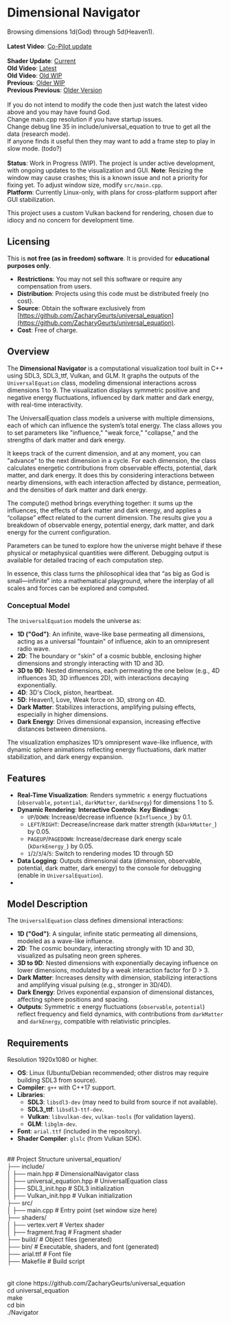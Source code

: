 # Dimensional Navigator

Browsing dimensions 1d(God) through 5d(Heaven1).<BR />
<BR />
**Latest Video**: [Co-Pilot update](https://github.com/user-attachments/assets/4a730d87-8b38-428e-bd5e-79c51921b67b)<BR />
<BR />
**Shader Update**: [Current](https://github.com/user-attachments/assets/1a259212-3314-424f-b997-7792e8ac9066)<BR />
**Old Video**: [Latest](https://github.com/user-attachments/assets/2980fe0d-1204-4a53-b6a4-cdf4f3eca072)<BR />
**Old Video**: [Old WIP](https://github.com/user-attachments/assets/c1b983bf-bdd9-4ae7-b8bb-fc7a1debdbef)<BR />
**Previous**: [Older WIP](https://github.com/ZacharyGeurts/universal_equation/raw/refs/heads/main/wip2.mov)<BR />
**Previous Previous**: [Older Version](https://github.com/user-attachments/assets/344232f5-e7b8-4485-af40-5a302873f88c)<BR />
<BR />
If you do not intend to modify the code then just watch the latest video above and you may have found God.<BR />
Change main.cpp resolution if you have startup issues.<BR />
Change debug line 35 in include/universal_equation to true to get all the data (research mode).<BR />
If anyone finds it useful then they may want to add a frame step to play in slow mode. (todo?)<BR />
<BR />
**Status**: Work in Progress (WIP). The project is under active development, with ongoing updates to the visualization and GUI.
**Note**: Resizing the window may cause crashes; this is a known issue and not a priority for fixing yet. To adjust window size, modify `src/main.cpp`.  
**Platform**: Currently Linux-only, with plans for cross-platform support after GUI stabilization.  

This project uses a custom Vulkan backend for rendering, chosen due to idiocy and no concern for development time.
## Licensing
This is **not free (as in freedom) software**. It is provided for **educational purposes only**.  
- **Restrictions**: You may not sell this software or require any compensation from users.  
- **Distribution**: Projects using this code must be distributed freely (no cost).  
- **Source**: Obtain the software exclusively from [https://github.com/ZacharyGeurts/universal_equation](https://github.com/ZacharyGeurts/universal_equation).  
- **Cost**: Free of charge.

## Overview
The **Dimensional Navigator** is a computational visualization tool built in C++ using SDL3, SDL3_ttf, Vulkan, and GLM. It graphs the outputs of the `UniversalEquation` class, modeling dimensional interactions across dimensions 1 to 9. The visualization displays symmetric positive and negative energy fluctuations, influenced by dark matter and dark energy, with real-time interactivity.

The UniversalEquation class models a universe with multiple dimensions, each of which can influence the system’s total energy. The class allows you to set parameters like "influence," "weak force," "collapse," and the strengths of dark matter and dark energy. 

It keeps track of the current dimension, and at any moment, you can "advance" to the next dimension in a cycle. For each dimension, the class calculates energetic contributions from observable effects, potential, dark matter, and dark energy. It does this by considering interactions between nearby dimensions, with each interaction affected by distance, permeation, and the densities of dark matter and dark energy.

The compute() method brings everything together: it sums up the influences, the effects of dark matter and dark energy, and applies a “collapse” effect related to the current dimension. The results give you a breakdown of observable energy, potential energy, dark matter, and dark energy for the current configuration.

Parameters can be tuned to explore how the universe might behave if these physical or metaphysical quantities were different. Debugging output is available for detailed tracing of each computation step.

In essence, this class turns the philosophical idea that “as big as God is small—infinite” into a mathematical playground, where the interplay of all scales and forces can be explored and computed.

### Conceptual Model
The `UniversalEquation` models the universe as:
- **1D ("God")**: An infinite, wave-like base permeating all dimensions, acting as a universal "fountain" of influence, akin to an omnipresent radio wave.
- **2D**: The boundary or "skin" of a cosmic bubble, enclosing higher dimensions and strongly interacting with 1D and 3D.
- **3D to 9D**: Nested dimensions, each permeating the one below (e.g., 4D influences 3D, 3D influences 2D), with interactions decaying exponentially.
- **4D**: 3D's Clock, piston, heartbeat.
- **5D**: Heaven1, Love, Weak force on 3D, strong on 4D.
- **Dark Matter**: Stabilizes interactions, amplifying pulsing effects, especially in higher dimensions.
- **Dark Energy**: Drives dimensional expansion, increasing effective distances between dimensions.

The visualization emphasizes 1D’s omnipresent wave-like influence, with dynamic sphere animations reflecting energy fluctuations, dark matter stabilization, and dark energy expansion.

## Features
- **Real-Time Visualization**: Renders symmetric ± energy fluctuations (`observable`, `potential`, `darkMatter`, `darkEnergy`) for dimensions 1 to 5.
- **Dynamic Rendering**:
  **Interactive Controls**:
  **Key Bindings**:
  - `UP`/`DOWN`: Increase/decrease influence (`kInfluence_`) by 0.1.
  - `LEFT`/`RIGHT`: Decrease/increase dark matter strength (`kDarkMatter_`) by 0.05.
  - `PAGEUP`/`PAGEDOWN`: Increase/decrease dark energy scale (`kDarkEnergy_`) by 0.05.
  - `1`/`2`/`3`/`4`/`5`: Switch to rendering modes 1D through 5D
- **Data Logging**: Outputs dimensional data (dimension, observable, potential, dark matter, dark energy) to the console for debugging (enable in `UniversalEquation`).
-
## Model Description
The `UniversalEquation` class defines dimensional interactions:
- **1D ("God")**: A singular, infinite static permeating all dimensions, modeled as a wave-like influence.
- **2D**: The cosmic boundary, interacting strongly with 1D and 3D, visualized as pulsating neon green spheres.
- **3D to 9D**: Nested dimensions with exponentially decaying influence on lower dimensions, modulated by a weak interaction factor for D > 3.
- **Dark Matter**: Increases density with dimension, stabilizing interactions and amplifying visual pulsing (e.g., stronger in 3D/4D).
- **Dark Energy**: Drives exponential expansion of dimensional distances, affecting sphere positions and spacing.
- **Outputs**: Symmetric ± energy fluctuations (`observable`, `potential`) reflect frequency and field dynamics, with contributions from `darkMatter` and `darkEnergy`, compatible with relativistic principles.

## Requirements
Resolution 1920x1080 or higher.
- **OS**: Linux (Ubuntu/Debian recommended; other distros may require building SDL3 from source).
- **Compiler**: `g++` with C++17 support.
- **Libraries**:
  - **SDL3**: `libsdl3-dev` (may need to build from source if not available).
  - **SDL3_ttf**: `libsdl3-ttf-dev`.
  - **Vulkan**: `libvulkan-dev`, `vulkan-tools` (for validation layers).
  - **GLM**: `libglm-dev`.
- **Font**: `arial.ttf` (included in the repository).
- **Shader Compiler**: `glslc` (from Vulkan SDK).
<BR />
## Project Structure
universal_equation/<BR />
├── include/<BR />
│   ├── main.hpp              # DimensionalNavigator class<BR />
│   ├── universal_equation.hpp # UniversalEquation class<BR />
│   ├── SDL3_init.hpp         # SDL3 initialization<BR />
│   ├── Vulkan_init.hpp       # Vulkan initialization<BR />
├── src/<BR />
│   ├── main.cpp              # Entry point (set window size here)<BR />
├── shaders/<BR />
│   ├── vertex.vert           # Vertex shader<BR />
│   ├── fragment.frag           # Fragment shader<BR />
├── build/                    # Object files (generated)<BR />
├── bin/                      # Executable, shaders, and font (generated)<BR />
├── arial.ttf                 # Font file<BR />
├── Makefile                  # Build script<BR />
<BR />
<BR />
git clone https://github.com/ZacharyGeurts/universal_equation<BR />
cd universal_equation<BR />
make<BR />
cd bin<BR />
./Navigator<BR />
